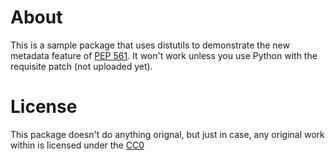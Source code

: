 # About

This is a sample package that uses distutils to demonstrate the new metadata feature of [PEP 561](https://www.python.org/dev/peps/pep-0561/). It won't work unless you use Python with the requisite patch (not uploaded yet).

# License

This package doesn't do anything orignal, but just in case, any original work within is licensed under the [CC0](https://wiki.creativecommons.org/wiki/CC0)